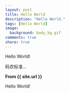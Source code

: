 ```yaml
---
layout: post
title: Hello World
description: "Hello World."
tags: [Hello World]
image:
  background: body_bg.gif
comments: true
share: true
---
```


Hello World!

码农标准...

<strong>From {{ site.url }}</strong>

Hello World!

